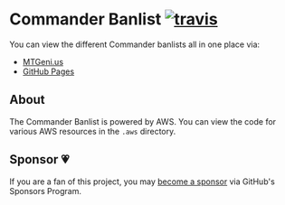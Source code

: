 # Commander Banlist [![travis](https://img.shields.io/travis/com/mtgenius/commander-banlist.svg)](https://travis-ci.com/mtgenius/commander-banlist)

You can view the different Commander banlists all in one place via:

- [MTGeni.us](https://mtgeni.us/commander-banlist/)
- [GitHub Pages](https://mtgenius.github.io/commander-banlist/)

## About

The Commander Banlist is powered by AWS. You can view the code for various AWS
resources in the `.aws` directory.

## Sponsor 💗

If you are a fan of this project, you may
[become a sponsor](https://github.com/sponsors/CharlesStover)
via GitHub's Sponsors Program.
